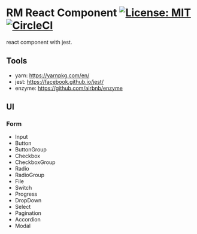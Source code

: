# RM React Component [![License: MIT](https://img.shields.io/badge/License-MIT-yellow.svg)](https://opensource.org/licenses/MIT) [![CircleCI](https://circleci.com/gh/metocherry/rm-react-component.svg?style=shield)](https://circleci.com/gh/metocherry/rm-react-component)

react component with jest.

## Tools
- yarn: https://yarnpkg.com/en/
- jest: https://facebook.github.io/jest/
- enzyme: https://github.com/airbnb/enzyme

## UI

### Form
- Input
- Button
- ButtonGroup
- Checkbox
- CheckboxGroup
- Radio
- RadioGroup
- File
- Switch
- Progress
- DropDown
- Select
- Pagination
- Accordion
- Modal